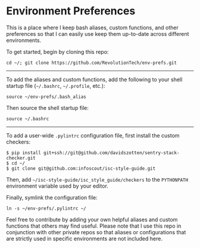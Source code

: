 Environment Preferences
==========

This is a place where I keep bash aliases, custom functions, and other preferences so that I can easily use keep them up-to-date across different environments.

To get started, begin by cloning this repo:

`cd ~/; git clone https://github.com/RevolutionTech/env-prefs.git`

---

To add the aliases and custom functions, add the following to your shell startup file (`~/.bashrc`, `~/.profile`, etc.):

`source ~/env-prefs/.bash_alias`

Then source the shell startup file:

`source ~/.bashrc`

---

To add a user-wide `.pylintrc` configuration file, first install the custom checkers:

```
$ pip install git+ssh://git@github.com/davidszotten/sentry-stack-checker.git
$ cd ~/
$ git clone git@github.com:infoscout/isc-style-guide.git
```

Then, add `~/isc-style-guide/isc_style_guide/checkers` to the `PYTHONPATH` environment variable used by your editor.

Finally, symlink the configuration file:

`ln -s ~/env-prefs/.pylintrc ~/`

Feel free to contribute by adding your own helpful aliases and custom functions that others may find useful. Please note that I use this repo in conjunction with other private repos so that aliases or configurations that are strictly used in specific environments are not included here.
